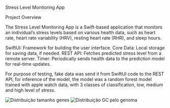 Stress Level Monitoring App

Project Overview

The Stress Level Monitoring App is a Swift-based application that monitors an individual’s stress levels based on various health data, such as heart rate, heart rate variability (HRV), resting heart rate (RHR), and sleep hours. 

SwiftUI: Framework for building the user interface.
Core Data: Local storage for saving data, if needed.
REST API: Fetches predicted stress level from a remote server.
Timer: Periodically sends health data to the prediction model for real-time updates.

For purpose of testing, fake data was send it from SwiftUI code to the REST API, for inference of the model, the model was a random forest model trained with apple watch data, with 3 classes of classification, low, medium and high level of stress. 

![Distribuição tamanho genes](images/figure1.png)
![Distribuição GC pelo genoma](images/figure2.png)

